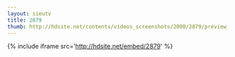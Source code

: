 ```yaml
---
layout: sieutv
title: 2879
thumb: http://hdsite.net/contents/videos_screenshots/2000/2879/preview_360p.mp4.jpg
---
```

{% include iframe src='http://hdsite.net/embed/2879' %}
 
